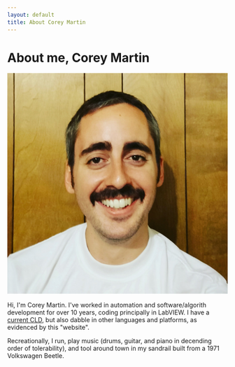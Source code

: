 ```yaml
---
layout: default
title: About Corey Martin
---
```

# About me, Corey Martin
![image](/about/aboutme.jpg "Me: Corey Martin")

Hi, I'm Corey Martin.  I've worked in automation and software/algorith development for over 10 years, coding principally in LabVIEW.  I have a [current CLD](https://www.youracclaim.com/badges/66e1fb02-43df-46c7-aaf9-c49be9c5ffc1), but also dabble in other languages and platforms, as evidenced by this "website".

Recreationally, I run, play music (drums, guitar, and piano in decending order of tolerability), and tool around town in my sandrail built from a 1971 Volkswagen Beetle.
